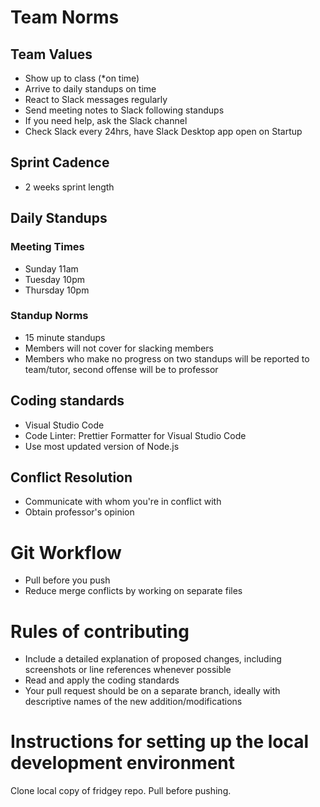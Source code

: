# Team Norms
## Team Values 
- Show up to class (*on time)
- Arrive to daily standups on time
- React to Slack messages regularly
- Send meeting notes to Slack following standups
- If you need help, ask the Slack channel
- Check Slack every 24hrs, have Slack Desktop app open on Startup

## Sprint Cadence
- 2 weeks sprint length

## Daily Standups

### Meeting Times
- Sunday 11am
- Tuesday 10pm
- Thursday 10pm

### Standup Norms
- 15 minute standups
- Members will not cover for slacking members
- Members who make no progress on two standups will be reported to team/tutor, second offense will be to professor

## Coding standards
- Visual Studio Code 
- Code Linter: Prettier Formatter for Visual Studio Code
- Use most updated version of Node.js

## Conflict Resolution
- Communicate with whom you're in conflict with
- Obtain professor's opinion

# Git Workflow
- Pull before you push
- Reduce merge conflicts by working on separate files

# Rules of contributing
- Include a detailed explanation of proposed changes, including screenshots or line references whenever possible
- Read and apply the coding standards
- Your pull request should be on a separate branch, ideally with descriptive names of the new addition/modifications

# Instructions for setting up the local development environment
Clone local copy of fridgey repo. Pull before pushing. 

